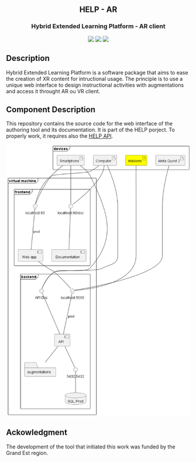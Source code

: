 <h2 align="center">HELP - AR</h2>
<h3 align="center">Hybrid Extended Learning Platform - AR client</h3>
<p align="center">
    <a href=""><img src="https://img.shields.io/badge/c%23-%23239120.svg?logo=c-sharp&logoColor=white"/></a>
    <a href=""><img src="https://img.shields.io/badge/unity-%23000000.svg?logo=unity&logoColor=white"/></a>
    <a href=""><img src="https://img.shields.io/badge/Microsoft_Hololens-0078D4?logo=microsoft&logoColor=white"/></a>
</p>

## Description
Hybrid Extended Learning Platform is a software package that aims to ease the creation of XR content for intructional usage. The principle is to use a unique web interface to design instructional activities with augmentations and access it throught AR ou VR client. 

## Component Description
This repository contains the source code for the web interface of the authoring tool and its documentation. It is part of the HELP porject. To properly work, it requires also the [HELP API](https://github.com/ERPI-UL/HELP-API).

![position in the achirtecture](./docs/physical-archi-2.png)

## Ackowledgment
The development of the tool that initiated this work was funded by the Grand Est region.